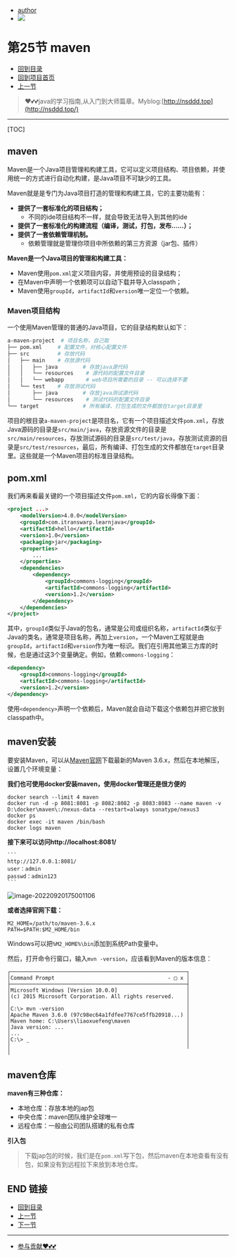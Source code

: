 + [author](https://github.com/3293172751)
+ <a href="https://github.com/3293172751" target="_blank"><img src="https://img.shields.io/badge/Github-xiongxinwei-inactive?style=social&logo=github"></a></p>
# 第25节 maven
+ [回到目录](../README.md)
+ [回到项目首页](../../README.md)
+ [上一节](24.md)
> ❤️💕💕java的学习指南,从入门到大师篇章。Myblog:[http://nsddd.top](http://nsddd.top/)
---
[TOC]

## maven

Maven是一个Java项目管理和构建工具，它可以定义项目结构、项目依赖，并使用统一的方式进行自动化构建，是Java项目不可缺少的工具。

Maven就是是专门为Java项目打造的管理和构建工具，它的主要功能有：

- **提供了一套标准化的项目结构；**
  - 不同的ide项目结构不一样，就会导致无法导入到其他的ide
- **提供了一套标准化的构建流程（编译，测试，打包，发布……）；**
- **提供了一套依赖管理机制。**
  - 依赖管理就是管理你项目中所依赖的第三方资源（jar包、插件）



**Maven是一个Java项目的管理和构建工具：**

- Maven使用`pom.xml`定义项目内容，并使用预设的目录结构；
- 在Maven中声明一个依赖项可以自动下载并导入classpath；
- Maven使用`groupId`，`artifactId`和`version`唯一定位一个依赖。



### Maven项目结构

一个使用Maven管理的普通的Java项目，它的目录结构默认如下：

```bash
a-maven-project	 # 项目名称，自己取   
├── pom.xml		# 配置文件，对核心配置文件
├── src		    # 存放代码
│   ├── main	# 存放源代码
│   │   ├── java		# 存放java源代码
│   │   └── resources	 # 源代码的配置文件目录
│   │   └── webapp	 	 # web项目所需要的目录 -- 可以选择不要
│   └── test	# 存放测试代码
│       ├── java		# 存放java测试源代码
│       └── resources	 # 测试代码的配置文件目录
└── target				# 所有编译、打包生成的文件都放在target目录里
```

项目的根目录`a-maven-project`是项目名，它有一个项目描述文件`pom.xml`，存放Java源码的目录是`src/main/java`，存放资源文件的目录是`src/main/resources`，存放测试源码的目录是`src/test/java`，存放测试资源的目录是`src/test/resources`，最后，所有编译、打包生成的文件都放在`target`目录里。这些就是一个Maven项目的标准目录结构。



## pom.xml

我们再来看最关键的一个项目描述文件`pom.xml`，它的内容长得像下面：

```xml
<project ...>
	<modelVersion>4.0.0</modelVersion>
	<groupId>com.itranswarp.learnjava</groupId>
	<artifactId>hello</artifactId>
	<version>1.0</version>
	<packaging>jar</packaging>
	<properties>
        ...
	</properties>
	<dependencies>
        <dependency>
            <groupId>commons-logging</groupId>
            <artifactId>commons-logging</artifactId>
            <version>1.2</version>
        </dependency>
	</dependencies>
</project>
```

其中，`groupId`类似于Java的包名，通常是公司或组织名称，`artifactId`类似于Java的类名，通常是项目名称，再加上`version`，一个Maven工程就是由`groupId`，`artifactId`和`version`作为唯一标识。我们在引用其他第三方库的时候，也是通过这3个变量确定。例如，依赖`commons-logging`：

```xml
<dependency>
    <groupId>commons-logging</groupId>
    <artifactId>commons-logging</artifactId>
    <version>1.2</version>
</dependency>
```

使用`<dependency>`声明一个依赖后，Maven就会自动下载这个依赖包并把它放到classpath中。



## maven安装

要安装Maven，可以从[Maven官网](https://maven.apache.org/)下载最新的Maven 3.6.x，然后在本地解压，设置几个环境变量：

**我们也可使用docker安装maven，使用docker管理还是很方便的**

```
docker search --limit 4 maven      
docker run -d -p 8081:8081 -p 8082:8082 -p 8083:8083 --name maven -v D:\docker\maven\:/nexus-data --restart=always sonatype/nexus3
docker ps
docker exec -it maven /bin/bash
docker logs maven
```

**接下来可以访问http://localhost:8081/**

````
```
http://127.0.0.1:8081/
user：admin
passwd：admin123
```
````

![image-20220920175001106](https://sm.nsddd.top//typora/image-20220920175001106.png?mail:3293172751@qq.com)



**或者选择官网下载：**

```
M2_HOME=/path/to/maven-3.6.x
PATH=$PATH:$M2_HOME/bin
```

Windows可以把`%M2_HOME%\bin`添加到系统Path变量中。

然后，打开命令行窗口，输入`mvn -version`，应该看到Maven的版本信息：

```ascii
┌────────────────────────────────────────────────────────┐
│Command Prompt                                    - □ x │
├────────────────────────────────────────────────────────┤
│Microsoft Windows [Version 10.0.0]                      │
│(c) 2015 Microsoft Corporation. All rights reserved.    │
│                                                        │
│C:\> mvn -version                                       │
│Apache Maven 3.6.0 (97c98ec64a1fdfee7767ce5ffb20918...) │
│Maven home: C:\Users\liaoxuefeng\maven                  │
│Java version: ...                                       │
│...                                                     │
│C:\> _                                                  │
│                                                        │
│                                          
```



## maven仓库

**maven有三种仓库：**

+ 本地仓库：存放本地的jap包
+ 中央仓库：maven团队维护全球唯一
+ 远程仓库：一般由公司团队搭建的私有仓库



**引入包**

> 下载jap包的时候，我们是在`pom.xml`写下包，然后maven在本地查看有没有包，如果没有到远程拉下来放到本地仓库。





## END 链接

+ [回到目录](../README.md)
+ [上一节](24.md)
+ [下一节](26.md)
---
+ [参与贡献❤️💕💕](https://github.com/3293172751/Block_Chain/blob/master/Git/git-contributor.md)
